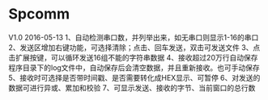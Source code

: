 # Spcomm

V1.0
2016-05-13
1、自动检测串口数，并列举出来，如无串口则显示1-16的串口
2、发送区增加右键功能，可选择清除；点击、回车发送，双击可发送文件
3、点击扩展按键，可以循环发送16组不能的字符串数据
4、接收超过20万行自动保存程序目录下的log文件中，自动保存后会清空数据，并且重新接收。也可手动保存
5、接收时可选择是否带时间戳、是否需要转化成HEX显示、可暂停
6、对发送的数据可进行异或、累加和校验
7、可显示发送、接收的字节、当前窗口的总行数
